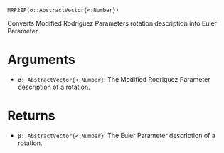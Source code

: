 ```
MRP2EP(σ::AbstractVector{<:Number})
```

Converts Modified Rodriguez Parameters rotation description into Euler Parameter.

# Arguments

  * `σ::AbstractVector{<:Number}`: The Modified Rodriguez Parameter description of a rotation.

# Returns

  * `β::AbstractVector{<:Number}`: The Euler Parameter description of a rotation.
